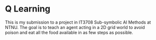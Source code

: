 # Q Learning

This is my submission to a project in IT3708 Sub-symbolic AI Methods at NTNU.
The goal is to teach an agent acting in a 2D grid world to avoid poison and eat
all the food available in as few steps as possible.
